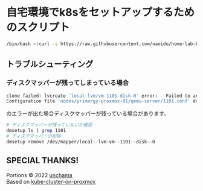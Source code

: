 # 自宅環境でk8sをセットアップするためのスクリプト
```bash
/bin/bash <(curl -s https://raw.githubusercontent.com/naoido/home-lab-kube-cluster-on-proxmox/main/deploy-vm.sh)
```

## トラブルシューティング
### ディスクマッパーが残ってしまっている場合
```bash
clone failed: lvcreate 'local-lvm/vm-1101-disk-0' error:   Failed to activate new LV local-lvm/vm-1101-disk-0.
Configuration file 'nodes/primergy-proxmox-01/qemu-server/1101.conf' does not exist
```
のエラーが出た場合ディスクマッパーが残っている場合があります。
```bash
# ディスクマッパーが残っていないか確認
dmsetup ls | grep 1101
# ディスクマッパーの削除
dmsetup remove /dev/mapper/local--lvm-vm--1101--disk--0
```

## SPECIAL THANKS!
Portions © 2022 [unchama](https://github.com/unchama)  
Based on [kube-cluster-on-proxmox](https://github.com/unchama/kube-cluster-on-proxmox)